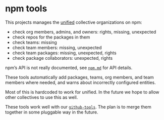 # npm tools

This projects manages the [unified][] collective organizations on npm:

*   check org members, admins, and owners: rights, missing, unexpected
*   check repos for the packages in them
*   check teams: missing
*   check team members: missing, unexpected
*   check team packages: missing, unexpected, rights
*   check package collaborators: unexpected, rights

npm’s API is not really documented, see [`npm.md`][npm-md] for API details.

These tools automatically add packages, teams, org members, and team members
where needed, and warns about incorrectly configured entities.

Most of this is hardcoded to work for unified.
In the future we hope to allow other collectives to use this as well.

These tools work well with our [`github-tools`][github-tools].
The plan is to merge them together in some pluggable way in the future.

[unified]: https://github.com/unifiedjs

[github-tools]: https://github.com/unifiedjs/github-tools

[npm-md]: npm.md
